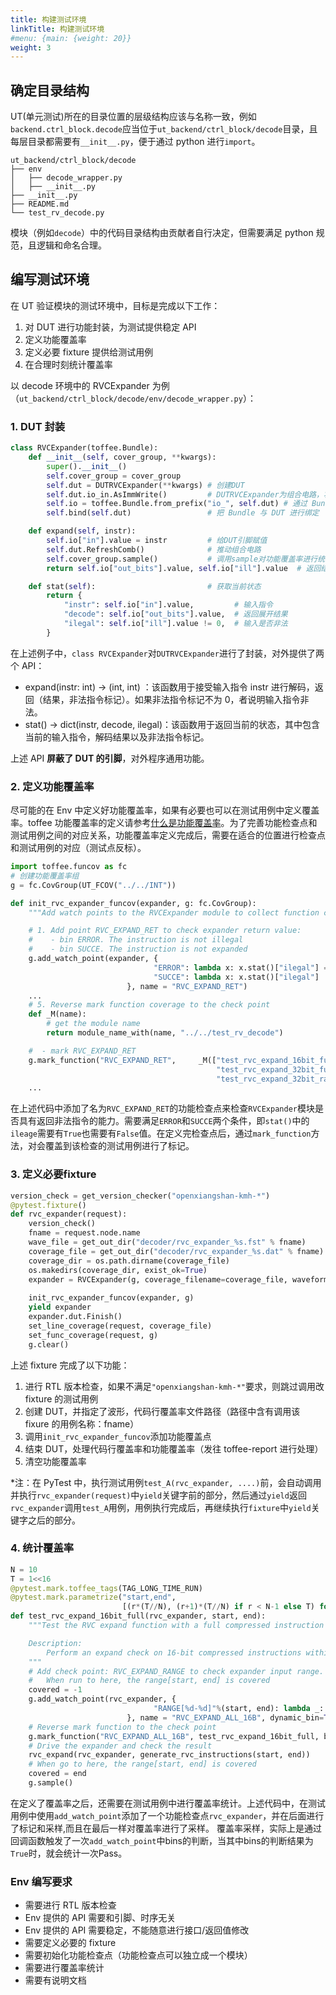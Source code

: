 ```yaml
---
title: 构建测试环境
linkTitle: 构建测试环境
#menu: {main: {weight: 20}}
weight: 3
---
```


## 确定目录结构

UT(单元测试)所在的目录位置的层级结构应该与名称一致，例如`backend.ctrl_block.decode`应当位于`ut_backend/ctrl_block/decode`目录，且每层目录都需要有`__init__.py`，便于通过 python 进行`import`。

```shell
ut_backend/ctrl_block/decode
├── env
│   ├── decode_wrapper.py
│   ├── __init__.py
├── __init__.py
├── README.md
└── test_rv_decode.py
```

模块（例如`decode`）中的代码目录结构由贡献者自行决定，但需要满足 python 规范，且逻辑和命名合理。

## 编写测试环境

在 UT 验证模块的测试环境中，目标是完成以下工作：

1. 对 DUT 进行功能封装，为测试提供稳定 API
2. 定义功能覆盖率
3. 定义必要 fixture 提供给测试用例
4. 在合理时刻统计覆盖率

以 decode 环境中的 RVCExpander 为例（`ut_backend/ctrl_block/decode/env/decode_wrapper.py`）：

### 1. DUT 封装

```python
class RVCExpander(toffee.Bundle):
    def __init__(self, cover_group, **kwargs):
        super().__init__()
        self.cover_group = cover_group
        self.dut = DUTRVCExpander(**kwargs) # 创建DUT
        self.dut.io_in.AsImmWrite()         # DUTRVCExpander为组合电路，将输入引脚设置为ImmWrite写入模式
        self.io = toffee.Bundle.from_prefix("io_", self.dut) # 通过 Bundle 使用前缀关联引脚
        self.bind(self.dut)                 # 把 Bundle 与 DUT 进行绑定

    def expand(self, instr):
        self.io["in"].value = instr         # 给DUT引脚赋值
        self.dut.RefreshComb()              # 推动组合电路
        self.cover_group.sample()           # 调用sample对功能覆盖率进行统计
        return self.io["out_bits"].value, self.io["ill"].value  # 返回结果 和 是否是非法指令

    def stat(self):                         # 获取当前状态
        return {
            "instr": self.io["in"].value,         # 输入指令
            "decode": self.io["out_bits"].value,  # 返回展开结果
            "ilegal": self.io["ill"].value != 0,  # 输入是否非法
        }
```

在上述例子中，`class RVCExpander`对`DUTRVCExpander`进行了封装，对外提供了两个 API：

- expand(instr: int) -> (int, int) ：该函数用于接受输入指令 instr 进行解码，返回（结果，非法指令标记）。如果非法指令标记不为 0，者说明输入指令非法。
- stat() -> dict(instr, decode, ilegal)：该函数用于返回当前的状态，其中包含当前的输入指令，解码结果以及非法指令标记。

上述 API **屏蔽了 DUT 的引脚**，对外程序通用功能。


### 2. 定义功能覆盖率

尽可能的在 Env 中定义好功能覆盖率，如果有必要也可以在测试用例中定义覆盖率。toffee 功能覆盖率的定义请参考[什么是功能覆盖率](http://localhost:1313/docs/03_add_test/05_cover_func/)。为了完善功能检查点和测试用例之间的对应关系，功能覆盖率定义完成后，需要在适合的位置进行检查点和测试用例的对应（测试点反标）。

```python
import toffee.funcov as fc
# 创建功能覆盖率组
g = fc.CovGroup(UT_FCOV("../../INT"))

def init_rvc_expander_funcov(expander, g: fc.CovGroup):
    """Add watch points to the RVCExpander module to collect function coverage information"""

    # 1. Add point RVC_EXPAND_RET to check expander return value:
    #    - bin ERROR. The instruction is not illegal
    #    - bin SUCCE. The instruction is not expanded
    g.add_watch_point(expander, {
                                "ERROR": lambda x: x.stat()["ilegal"] == False,
                                "SUCCE": lambda x: x.stat()["ilegal"] != False,
                          }, name = "RVC_EXPAND_RET")
    ...
    # 5. Reverse mark function coverage to the check point
    def _M(name):
        # get the module name
        return module_name_with(name, "../../test_rv_decode")

    #  - mark RVC_EXPAND_RET
    g.mark_function("RVC_EXPAND_RET",     _M(["test_rvc_expand_16bit_full",
                                              "test_rvc_expand_32bit_full",
                                              "test_rvc_expand_32bit_randomN"]), bin_name=["ERROR", "SUCCE"])
    ...
```

在上述代码中添加了名为`RVC_EXPAND_RET`的功能检查点来检查`RVCExpander`模块是否具有返回非法指令的能力。需要满足`ERROR`和`SUCCE`两个条件，即`stat()`中的`ileage`需要有`True`也需要有`False`值。在定义完检查点后，通过`mark_function`方法，对会覆盖到该检查的测试用例进行了标记。

### 3. 定义必要fixture

```python
version_check = get_version_checker("openxiangshan-kmh-*")             # 指定满足要的RTL版本
@pytest.fixture()
def rvc_expander(request):
    version_check()                                                    # 进行版本检查
    fname = request.node.name                                          # 获取调用该fixture的测试用例
    wave_file = get_out_dir("decoder/rvc_expander_%s.fst" % fname)     # 设置波形文件路径
    coverage_file = get_out_dir("decoder/rvc_expander_%s.dat" % fname) # 设置代码覆盖率文件路径
    coverage_dir = os.path.dirname(coverage_file)
    os.makedirs(coverage_dir, exist_ok=True)                           # 目标目录不正在则创建目录
    expander = RVCExpander(g, coverage_filename=coverage_file, waveform_filename=wave_file)
                                                                       # 创建RVCExpander
    init_rvc_expander_funcov(expander, g)                              # 初始化功能检查点
    yield expander                                                     # 返回创建好的 RVCExpander 给 Test Case
    expander.dut.Finish()                                              # Tests Case运行完成后，结束DUT
    set_line_coverage(request, coverage_file)                          # 把生成的代码覆盖率文件告诉 toffee-report
    set_func_coverage(request, g)                                      # 把生成的功能覆盖率数据告诉 toffee-report
    g.clear()                                                          # 清空功能覆盖统计
```

上述 fixture 完成了以下功能：

1. 进行 RTL 版本检查，如果不满足`"openxiangshan-kmh-*"`要求，则跳过调用改 fixture 的测试用例
2. 创建 DUT，并指定了波形，代码行覆盖率文件路径（路径中含有调用该 fixure 的用例名称：fname）
3. 调用`init_rvc_expander_funcov`添加功能覆盖点
4. 结束 DUT，处理代码行覆盖率和功能覆盖率（发往 toffee-report 进行处理）
5. 清空功能覆盖率

\*注：在 PyTest 中，执行测试用例`test_A(rvc_expander, ....)`前，会自动调用并执行`rvc_expander(request)`中`yield`关键字前的部分，然后通过`yield`返回`rvc_expander`调用`test_A`用例，用例执行完成后，再继续执行`fixture`中`yield`关键字之后的部分。

### 4. 统计覆盖率

```python
N = 10
T = 1<<16
@pytest.mark.toffee_tags(TAG_LONG_TIME_RUN)
@pytest.mark.parametrize("start,end",
                         [(r*(T//N), (r+1)*(T//N) if r < N-1 else T) for r in range(N)])
def test_rvc_expand_16bit_full(rvc_expander, start, end):
    """Test the RVC expand function with a full compressed instruction set

    Description:
        Perform an expand check on 16-bit compressed instructions within the range from 'start' to 'end'.
    """
    # Add check point: RVC_EXPAND_RANGE to check expander input range.
    #   When run to here, the range[start, end] is covered
    covered = -1
    g.add_watch_point(rvc_expander, {
                                "RANGE[%d-%d]"%(start, end): lambda _: covered == end
                          }, name = "RVC_EXPAND_ALL_16B", dynamic_bin=True)
    # Reverse mark function to the check point
    g.mark_function("RVC_EXPAND_ALL_16B", test_rvc_expand_16bit_full, bin_name="RANGE[%d-%d]"%(start, end))
    # Drive the expander and check the result
    rvc_expand(rvc_expander, generate_rvc_instructions(start, end))
    # When go to here, the range[start, end] is covered
    covered = end
    g.sample()                                                              # 覆盖率采样
```

在定义了覆盖率之后，还需要在测试用例中进行覆盖率统计。上述代码中，在测试用例中使用`add_watch_point`添加了一个功能检查点`rvc_expander`，并在后面进行了标记和采样,而且在最后一样对覆盖率进行了采样。
覆盖率采样，实际上是通过回调函数触发了一次`add_watch_point`中bins的判断，当其中bins的判断结果为`True`时，就会统计一次Pass。

### Env 编写要求

- 需要进行 RTL 版本检查
- Env 提供的 API 需要和引脚、时序无关
- Env 提供的 API 需要稳定，不能随意进行接口/返回值修改
- 需要定义必要的 fixture
- 需要初始化功能检查点（功能检查点可以独立成一个模块）
- 需要进行覆盖率统计
- 需要有说明文档
